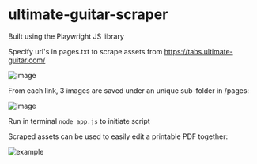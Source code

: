 # ultimate-guitar-scraper

Built using the Playwright JS library

Specify url's in pages.txt to scrape assets from https://tabs.ultimate-guitar.com/

![image](https://user-images.githubusercontent.com/102264372/233806358-c1aa8394-a972-481b-9c6c-553d3519422e.png)

From each link, 3 images are saved under an unique sub-folder in /pages:

![image](https://user-images.githubusercontent.com/102264372/233806304-75670a8f-8bbc-4daf-b321-c28ae5106f9c.png)


Run in terminal `node app.js` to initiate script

Scraped assets can be used to easily edit a printable PDF together:

![example](https://user-images.githubusercontent.com/102264372/233806010-7e244083-7c08-46d4-bf76-234870985d5c.png)
